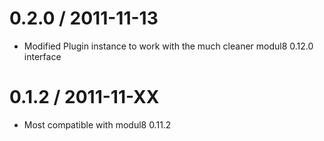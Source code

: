 0.2.0 / 2011-11-13
==================
  * Modified Plugin instance to work with the much cleaner modul8 0.12.0 interface

0.1.2 / 2011-11-XX
==================
  * Most compatible with modul8 0.11.2
